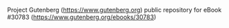 Project Gutenberg (https://www.gutenberg.org) public repository for eBook #30783 (https://www.gutenberg.org/ebooks/30783)

